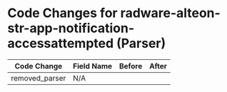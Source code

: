# Code Changes for radware-alteon-str-app-notification-accessattempted (Parser)

| Code Change | Field Name | Before | After |
|-------------|------------|--------|-------|
| removed_parser | N/A |  |  |